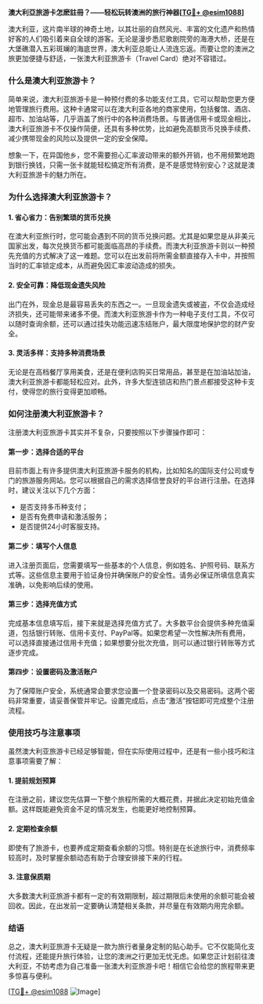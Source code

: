 **澳大利亞旅游卡怎麽註冊？——轻松玩转澳洲的旅行神器[[TG💪+ @esim1088](https://t.me/s/esim1088)]**

澳大利亚，这片南半球的神奇土地，以其壮丽的自然风光、丰富的文化遗产和热情好客的人们吸引着来自全球的游客。无论是漫步悉尼歌剧院旁的海港大桥，还是在大堡礁潜入五彩斑斓的海底世界，澳大利亚总能让人流连忘返。而要让您的澳洲之旅更加便捷与舒适，一张澳大利亚旅游卡（Travel Card）绝对不容错过。

### 什么是澳大利亚旅游卡？

简单来说，澳大利亚旅游卡是一种预付费的多功能支付工具，它可以帮助您更方便地管理旅行费用。这种卡通常可以在澳大利亚各地的商家使用，包括餐馆、酒店、超市、加油站等，几乎涵盖了旅行中的各种消费场景。与普通信用卡或现金相比，澳大利亚旅游卡不仅操作简便，还具有多种优势，比如避免高额货币兑换手续费、减少携带现金的风险以及提供一定的安全保障。

想象一下，在异国他乡，您不需要担心汇率波动带来的额外开销，也不用频繁地跑到银行换钱，只需一张卡就能轻松搞定所有消费，是不是感觉特别安心？这就是澳大利亚旅游卡的魅力所在。

### 为什么选择澳大利亚旅游卡？

#### 1. **省心省力：告别繁琐的货币兑换**
   在澳大利亚旅行时，您可能会遇到不同的货币兑换问题。尤其是如果您是从非美元国家出发，每次兑换货币都可能面临高昂的手续费。而澳大利亚旅游卡则以一种预先充值的方式解决了这一难题。您可以在出发前将所需金额直接存入卡中，并按照当时的汇率锁定成本，从而避免因汇率波动造成的损失。

#### 2. **安全可靠：降低现金遗失风险**
   出门在外，现金总是最容易丢失的东西之一。一旦现金遗失或被盗，不仅会造成经济损失，还可能带来诸多不便。而澳大利亚旅游卡作为一种电子支付工具，不仅可以随时查询余额，还可以通过挂失功能迅速冻结账户，最大限度地保护您的财产安全。

#### 3. **灵活多样：支持多种消费场景**
   无论是在高档餐厅享用美食，还是在便利店购买日常用品，甚至是在加油站加油，澳大利亚旅游卡都能轻松应对。此外，许多大型连锁店和热门景点都接受这种卡支付，使得您的旅行变得更加顺畅。

### 如何注册澳大利亚旅游卡？

注册澳大利亚旅游卡其实并不复杂，只要按照以下步骤操作即可：

#### 第一步：选择合适的平台
目前市面上有许多提供澳大利亚旅游卡服务的机构，比如知名的国际支付公司或专门的旅游服务网站。您可以根据自己的需求选择信誉良好的平台进行注册。在选择时，建议关注以下几个方面：
- 是否支持多币种支付；
- 是否有免费申请和激活服务；
- 是否提供24小时客服支持。

#### 第二步：填写个人信息
进入注册页面后，您需要填写一些基本的个人信息，例如姓名、护照号码、联系方式等。这些信息主要用于验证身份并确保账户的安全性。请务必保证所填信息真实准确，以免影响后续的使用。

#### 第三步：选择充值方式
完成基本信息填写后，接下来就是选择充值方式了。大多数平台会提供多种充值渠道，包括银行转账、信用卡支付、PayPal等。如果您希望一次性解决所有费用，可以选择直接通过信用卡充值；如果想要分批次充值，则可以通过银行转账等方式逐步完成。

#### 第四步：设置密码及激活账户
为了保障账户安全，系统通常会要求您设置一个登录密码以及交易密码。这两个密码非常重要，请妥善保管并牢记。设置完成后，点击“激活”按钮即可完成整个注册流程。

### 使用技巧与注意事项

虽然澳大利亚旅游卡已经足够智能，但在实际使用过程中，还是有一些小技巧和注意事项需要了解：

#### 1. **提前规划预算**
   在注册之前，建议您先估算一下整个旅程所需的大概花费，并据此决定初始充值金额。这样既能避免资金不足的情况发生，也能更好地控制预算。

#### 2. **定期检查余额**
   即使有了旅游卡，也要养成定期查看余额的习惯。特别是在长途旅行中，消费频率较高时，及时掌握余额动态有助于合理安排接下来的行程。

#### 3. **注意保质期**
   大多数澳大利亚旅游卡都有一定的有效期限制，超过期限后未使用的余额可能会被回收。因此，在出发前一定要确认清楚相关条款，并尽量在有效期内用完余额。

### 结语

总之，澳大利亚旅游卡无疑是一款为旅行者量身定制的贴心助手。它不仅能简化支付流程，还能提升旅行体验，让您的澳洲之行更加无忧无虑。如果您正计划前往澳大利亚，不妨考虑为自己准备一张澳大利亚旅游卡吧！相信它会给您的旅程带来更多惊喜与便利。

[[TG💪+ @esim1088](https://t.me/s/esim1088) ![Image](https://i.postimg.cc/4NQfJmqS/Snipaste-2025-05-13-00-14-12.png)]